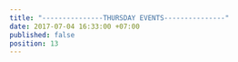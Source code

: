 ```yaml
---
title: "---------------THURSDAY EVENTS---------------"
date: 2017-07-04 16:33:00 +07:00
published: false
position: 13
---
```


